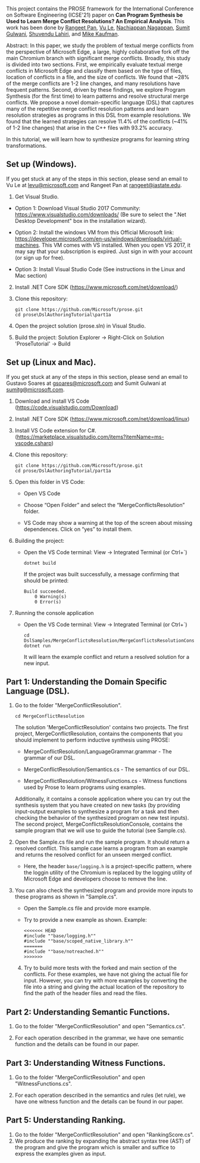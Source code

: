 This project contains the PROSE framework for the International Conference on Software Engineering (ICSE'21) paper on **Can Program Synthesis be Used to Learn Merge Conflict Resolutions? An Empirical Analysis**. This work has been done by [Rangeet Pan](https://rangeetpan.github.io/), [Vu Le](https://www.microsoft.com/en-us/research/people/levu/), [Nachiappan Nagappan](https://nachinagappan.github.io/), [Sumit Gulwani](https://www.microsoft.com/en-us/research/people/sumitg/), [Shuvendu Lahiri](https://www.microsoft.com/en-us/research/people/shuvendu/), and [Mike Kaufman](https://www.linkedin.com/in/mike-kaufman-439622/).

Abstract: In this paper, we study the problem of textual merge conflicts from the perspective of Microsoft Edge, a large, highly collaborative fork off the main Chromium branch with significant merge conflicts. 
Broadly, this study is divided into two sections. First, we empirically evaluate textual merge conflicts in Microsoft Edge and classify them based on the type of files, location of conflicts in a file, and the size of conflicts.
We found that ~28% of the merge conflicts are 1-2 line changes, and many resolutions have frequent patterns. 
Second, driven by these findings, we explore Program Synthesis (for the first time) to learn patterns and resolve structural merge conflicts. 
We propose a novel domain-specific language (DSL) that captures many of the repetitive merge conflict resolution patterns and learn resolution strategies as programs in this DSL from example resolutions. We found that the learned strategies can resolve 11.4% of the conflicts (~41% of 1-2 line changes) that arise in the  C++ files with 93.2% accuracy.

In this tutorial, we will learn how to synthesize programs for learning string transformations.

## Set up (Windows).

If you get stuck at any of the steps in this section, please send an email to Vu Le at levu@microsoft.com and Rangeet Pan at rangeet@iastate.edu.

1. Get Visual Studio.

+ Option 1: Download Visual Studio 2017 Community: https://www.visualstudio.com/downloads/ (Be sure to select the ".Net Desktop Development" box in the installation wizard).

+ Option 2: Install the windows VM from this Official Microsoft link: https://developer.microsoft.com/en-us/windows/downloads/virtual-machines. This VM comes with VS installed. When you open VS 2017, it may say that your subscription is expired. Just sign in with your account (or sign up for free).

+ Option 3: Install Visual Studio Code (See instructions in the Linux and Mac section)

2. Install .NET Core SDK (https://www.microsoft.com/net/download/)

3. Clone this repository:

    ```
    git clone https://github.com/Microsoft/prose.git
    cd prose\DslAuthoringTutorial\part1a
    ```

4. Open the project solution (prose.sln) in Visual Studio.

5. Build the project: Solution Explorer -> Right-Click on Solution 'ProseTutorial' -> Build

## Set up (Linux and Mac).

If you get stuck at any of the steps in this section, please send an email to Gustavo Soares at gsoares@microsoft.com and Sumit Gulwani at sumitg@microsoft.com.

1.  Download and install VS Code (https://code.visualstudio.com/Download)

1.  Install .NET Core SDK (https://www.microsoft.com/net/download/linux)

1.  Install VS Code extension for C#. (https://marketplace.visualstudio.com/items?itemName=ms-vscode.csharp)

1.  Clone this repository:

    ```
    git clone https://github.com/Microsoft/prose.git
    cd prose/DslAuthoringTutorial/part1a
    ```

1.  Open this folder in VS Code:

    +   Open VS Code

    +   Choose “Open Folder” and select the “MergeConflictsResolution” folder.

    +   VS Code may show a warning at the top of the screen about missing dependences. Click on “yes” to install them.

1.  Building the project:

    +   Open the VS Code terminal: View -> Integrated Terminal (or Ctrl+\`)

        ```
        dotnet build
        ```

        If the project was built successfully, a message confirming that should be printed:

        ```
        Build succeeded.
            0 Warning(s)
            0 Error(s)
        ```

1.  Running the console application

    +   Open the VS Code terminal: View -> Integrated Terminal (or Ctrl+\`)

        ```
        cd DslSamples/MergeConflictsResolution/MergeConflictsResolutionConsole
        dotnet run
        ```
        It will learn the example conflict and return a resolved solution for a new input.

## Part 1: Understanding the Domain Specific Language (DSL).


1. Go to the folder "MergeConflictResolution".
    ```
    cd MergeConflictResolution
    ```

    The solution 'MergeConflictResolution' contains two projects. The first project, MergeConflictResolution, contains the components that you should implement to perform inductive synthesis using PROSE:

    + MergeConflictResolution/LanguageGrammar.grammar - The grammar of our DSL.

    + MergeConflictResolution/Semantics.cs - The semantics of our DSL.

    + MergeConflictResolution/WitnessFunctions.cs - Witness functions used by Prose to learn programs using examples.

    Additionally, it contains a console application where you can try out the synthesis system that you have created on new tasks (by  providing input-output examples to  synthesize a program for a task and then checking the behavior of the synthesized program on    new test inputs). The second project, MergeConflictsResolutionConsole, contains the sample program that we will use to guide the tutorial (see Sample.cs).

2. Open the Sample.cs file and run the sample program. It should return a resolved conflict. This sample case learns a program from an example and returns the resolved conflict for an unseen merged conflict.

    + Here, the header `base/logging.h` is a project-specific pattern, where the loggin utility of the Chromium is replaced by the logging utility of Microsoft Edge and developers choose to remove the line.

3. You can also check the synthesized program and provide more inputs to these programs as shown in "Sample.cs".

    + Open the Sample.cs file and provide more example.

    + Try to provide a new example as shown. Example:

        ```
        <<<<<<< HEAD
        #include ""base/logging.h""
        #include ""base/scoped_native_library.h""
        =======
        #include ""base/notreached.h""
        >>>>>>>
        ```

    4. Try to build more tests with the forked and main section of the conflicts. For these examples, we have not giving the actual file for input. However, you can try with more examples by converting the file into a string and giving the actual location of the repository to find the path of the header files and read the files.

## Part 2: Understanding Semantic Functions.

1. Go to the folder "MergeConflictResolution" and open "Semantics.cs".

2. For each operation described in the grammar, we have one semantic function and the details can be found in our paper.


## Part 3: Understanding Witness Functions.

1. Go to the folder "MergeConflictResolution" and open "WitnessFunctions.cs".

2. For each operation described in the semantics and rules (let rule), we have one witness function and the details can be found in our paper.


## Part 5: Understanding Ranking.

1. Go to the folder "MergeConflictResolution" and open "RankingScore.cs".
2. We produce the ranking by expanding the abstract syntax tree (AST) of the program and give the program which is smaller and suffice to express the examples given as input.

